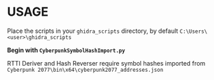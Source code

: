 # USAGE
Place the scripts in your `ghidra_scripts` directory, by default `C:\Users\<user>\ghidra_scripts`

**Begin with `CyberpunkSymbolHashImport.py`**

RTTI Deriver and Hash Reverser require symbol hashes imported from `Cyberpunk 2077\bin\x64\cyberpunk2077_addresses.json`

